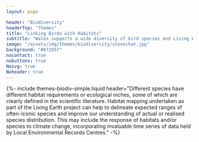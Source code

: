 ```yaml
---
layout: page

header: "Biodiversity"
headerTop: "Themes"
title: "Linking Birds with Habitats"
subtitle: "Wales supports a wide diversity of bird species and Living Wales is aiming to translate land cover maps into habitat maps."
image: "/assets/img/themes/biodiversity/stonechat.jpg"
background: "#072857"
nocontact: true
nobuttons: true
Nosvg: true
Noheader: true
---
```



{%-
include themes-biodiv-simple.liquid
header="Different species have different habitat requirements or ecological niches, some of which are clearly defined in the scientific literature. Habitat mapping undertaken as part of the Living Earth project can help to delineate expected ranges of often-iconic species and improve our understanding of actual or realised species distribution. This may include the response of habitats and/or species to climate change, incorporating invaluable time series of data held by Local Environmental Records Centres."
-%}
